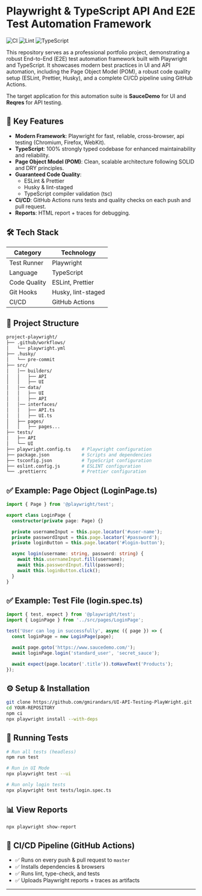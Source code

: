 # Playwright & TypeScript API And E2E Test Automation Framework

![CI](https://img.shields.io/github/actions/workflow/status/gmirandars/UI-API-Testing-PlayWright/playwright.yml?label=CI/CD&logo=github)
![Lint](https://img.shields.io/badge/code%20quality-ESLint%20%26%20Prettier-blue)
![TypeScript](https://img.shields.io/badge/TypeScript-Strict-blue)

This repository serves as a professional portfolio project, demonstrating a robust End-to-End (E2E) test automation framework built with Playwright and TypeScript. It showcases modern best practices in UI and API automation, including the Page Object Model (POM), a robust code quality setup (ESLint, Prettier, Husky), and a complete CI/CD pipeline using GitHub Actions.

The target application for this automation suite is **SauceDemo** for UI and **Reqres** for API testing.

## 🚀 Key Features

- **Modern Framework**: Playwright for fast, reliable, cross-browser, api testing (Chromium, Firefox, WebKit).
- **TypeScript**: 100% strongly typed codebase for enhanced maintainability and reliability.
- **Page Object Model (POM)**: Clean, scalable architecture following SOLID and DRY principles.
- **Guaranteed Code Quality**:
  - ESLint & Prettier
  - Husky & lint-staged
  - TypeScript compiler validation (tsc)
- **CI/CD**: GitHub Actions runs tests and quality checks on each push and pull request.
- **Reports**: HTML report + traces for debugging.

## 🛠️ Tech Stack

| Category     | Technology         |
| ------------ | ------------------ |
| Test Runner  | Playwright         |
| Language     | TypeScript         |
| Code Quality | ESLint, Prettier   |
| Git Hooks    | Husky, lint-staged |
| CI/CD        | GitHub Actions     |

## 📁 Project Structure

```bash
project-playwright/
├── .github/workflows/
│   └── playwright.yml
├── .husky/
│   └── pre-commit
├── src/
│   │── builders/
│   │   ├── API
│   │   ├── UI
│   │── data/
│   │   ├── UI
│   │   ├── API
│   │── interfaces/
│   │   ├── API.ts
│   │   ├── UI.ts
│   ├── pages/
│   │   ├── pages...
├── tests/
│   ├── API
│   └── UI
├── playwright.config.ts    # Playwright configuration
├── package.json            # Scripts and dependencies
├── tsconfig.json           # TypeScript configuration
├── eslint.config.js        # ESLINT configuration
└── .prettierrc             # Prettier configuration

```

## ✅ Example: Page Object (LoginPage.ts)

```ts
import { Page } from '@playwright/test';

export class LoginPage {
  constructor(private page: Page) {}

  private usernameInput = this.page.locator('#user-name');
  private passwordInput = this.page.locator('#password');
  private loginButton = this.page.locator('#login-button');

  async login(username: string, password: string) {
    await this.usernameInput.fill(username);
    await this.passwordInput.fill(password);
    await this.loginButton.click();
  }
}
```

## ✅ Example: Test File (login.spec.ts)

```ts
import { test, expect } from '@playwright/test';
import { LoginPage } from '../src/pages/LoginPage';

test('User can log in successfully', async ({ page }) => {
  const loginPage = new LoginPage(page);

  await page.goto('https://www.saucedemo.com/');
  await loginPage.login('standard_user', 'secret_sauce');

  await expect(page.locator('.title')).toHaveText('Products');
});
```

## ⚙️ Setup & Installation

```bash
git clone https://github.com/gmirandars/UI-API-Testing-PlayWright.git
cd YOUR-REPOSITORY
npm ci
npx playwright install --with-deps
```

## 🧪 Running Tests

```bash
# Run all tests (headless)
npm run test

# Run in UI Mode
npx playwright test --ui

# Run only login tests
npx playwright test tests/login.spec.ts
```

## 📊 View Reports

```bash
npx playwright show-report
```

## 🔄 CI/CD Pipeline (GitHub Actions)

- ✅ Runs on every push & pull request to `master`
- ✅ Installs dependencies & browsers
- ✅ Runs lint, type-check, and tests
- ✅ Uploads Playwright reports + traces as artifacts

---
